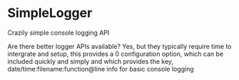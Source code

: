 # SimpleLogger
Crazily simple console logging API

Are there better logger APIs available? Yes, but they typically require time to intergrate and setup, this provides a 0 configuration option, which can be included quickly and simply and which provides the key, date/time:filename:function@line info for basic console logging

